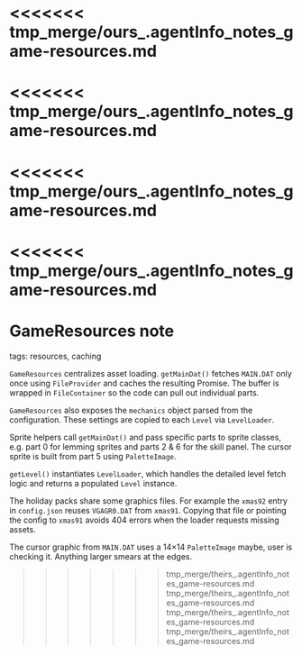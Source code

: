 <<<<<<< tmp_merge/ours_.agentInfo_notes_game-resources.md
=======
<<<<<<< tmp_merge/ours_.agentInfo_notes_game-resources.md
=======
<<<<<<< tmp_merge/ours_.agentInfo_notes_game-resources.md
=======
<<<<<<< tmp_merge/ours_.agentInfo_notes_game-resources.md
=======
# GameResources note

tags: resources, caching

`GameResources` centralizes asset loading. `getMainDat()` fetches `MAIN.DAT` only once using `FileProvider` and caches the resulting Promise. The buffer is wrapped in `FileContainer` so the code can pull out individual parts.

`GameResources` also exposes the `mechanics` object parsed from the configuration. These settings are copied to each `Level` via `LevelLoader`.

Sprite helpers call `getMainDat()` and pass specific parts to sprite classes, e.g. part 0 for lemming sprites and parts 2 & 6 for the skill panel. The cursor sprite is built from part 5 using `PaletteImage`.

`getLevel()` instantiates `LevelLoader`, which handles the detailed level fetch logic and returns a populated `Level` instance.

The holiday packs share some graphics files. For example the `xmas92` entry in
`config.json` reuses `VGAGR0.DAT` from `xmas91`. Copying that file or pointing
the config to `xmas91` avoids 404 errors when the loader requests missing
assets.

The cursor graphic from `MAIN.DAT` uses a 14×14 `PaletteImage` maybe, user is checking it. Anything larger smears at the edges.

>>>>>>> tmp_merge/theirs_.agentInfo_notes_game-resources.md
>>>>>>> tmp_merge/theirs_.agentInfo_notes_game-resources.md
>>>>>>> tmp_merge/theirs_.agentInfo_notes_game-resources.md
>>>>>>> tmp_merge/theirs_.agentInfo_notes_game-resources.md

